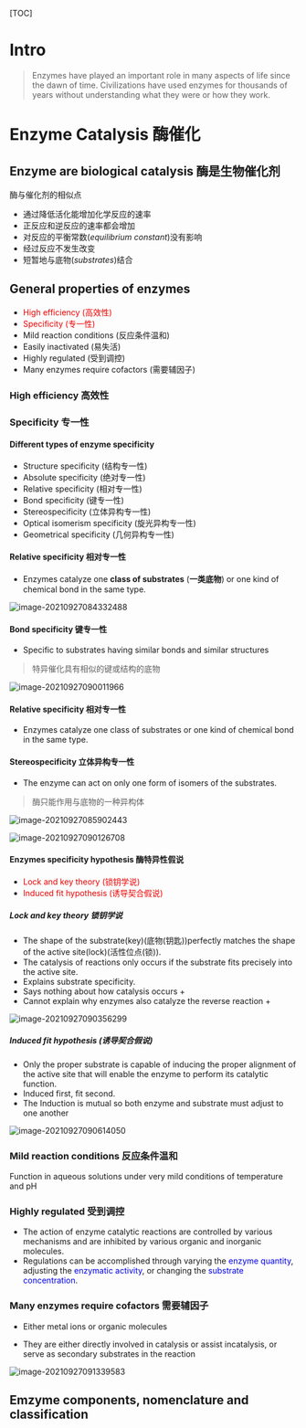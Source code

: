 [TOC]

# Intro

>   Enzymes have played an important role in many aspects of life since the dawn of time.
>   Civilizations have used enzymes for thousands of years without understanding what they were or how they work.

# Enzyme Catalysis 酶催化

## Enzyme are biological catalysis 酶是生物催化剂

酶与催化剂的相似点

+   通过降低活化能增加化学反应的速率
+   正反应和逆反应的速率都会增加
+   对反应的平衡常数($equilibrium\ constant$)没有影响
+   经过反应不发生改变
+   短暂地与底物($substrates$)结合

## General properties of enzymes

+   <font color=ee0000>High efficiency (高效性)</font>
+   <font color=ee0000>Specificity (专一性)</font>
+   Mild reaction conditions (反应条件温和)
+   Easily inactivated (易失活)
+   Highly regulated (受到调控)
+   Many enzymes require cofactors (需要辅因子)

### High efficiency 高效性

### Specificity 专一性

#### Different types of enzyme specificity

+   Structure specificity (结构专一性)
+   Absolute specificity (绝对专一性)
+   Relative specificity (相对专一性)
+   Bond specificity (键专一性)
+   Stereospecificity (立体异构专一性)
+   Optical isomerism specificity (旋光异构专一性)
+   Geometrical specificity (几何异构专一性)

#### Relative specificity 相对专一性

+   Enzymes catalyze one **class of substrates** (**一类底物**) or one kind of chemical bond in the same type.

![image-20210927084332488](image/image-20210927084332488.png)

#### Bond specificity 键专一性

+   Specific to substrates having similar bonds and similar structures 

>   特异催化具有相似的键或结构的底物

![image-20210927090011966](image/image-20210927090011966.png)

#### Relative specificity 相对专一性

+   Enzymes catalyze one class of substrates or one kind of chemical bond in the same type.

>   

#### Stereospecificity 立体异构专一性

+   The enzyme can act on only one form of isomers of the substrates.

>   酶只能作用与底物的一种异构体

![image-20210927085902443](image/image-20210927085902443.png)

![image-20210927090126708](image/image-20210927090126708.png)

#### Enzymes specificity hypothesis 酶特异性假说

+   <font color=ee0000>Lock and key theory (锁钥学说)</font>
+   <font color=ee0000>Induced fit hypothesis (诱导契合假说)</font>

##### Lock and key theory 锁钥学说

+   The shape of the substrate(key)(底物(钥匙))perfectly matches the
    shape of the active site(lock)(活性位点(锁)).
+   The catalysis of reactions only occurs if the substrate fits precisely
    into the active site.
+   Explains substrate specificity.
+   Says nothing about how catalysis occurs
    +   
+   Cannot explain why enzymes also catalyze the reverse reaction
    +   

![image-20210927090356299](image/image-20210927090356299.png)

##### Induced fit hypothesis (诱导契合假说)

+   Only the proper substrate is capable of inducing the proper alignment of the active site that will enable the enzyme to perform its catalytic function.
+   Induced first, fit second.
+   The Induction is mutual so both enzyme and substrate must adjust to one another

![image-20210927090614050](image/image-20210927090614050.png)

### Mild reaction conditions 反应条件温和

Function in aqueous solutions under very mild conditions of temperature and pH

### Highly regulated 受到调控

+   The action of enzyme catalytic reactions are controlled by various mechanisms and are inhibited by various organic and inorganic molecules.
+   Regulations can be accomplished through varying the <font color=0000ee>enzyme quantity</font>, adjusting the <font color=0000ee>enzymatic activity</font>, or changing the <font color=0000ee>substrate concentration</font>.

### Many enzymes require cofactors 需要辅因子

+   Either metal ions or organic molecules 

+   They are either directly involved in catalysis or assist incatalysis, or serve as secondary substrates in the reaction

![image-20210927091339583](image/image-20210927091339583.png)

## Emzyme components, nomenclature and classification

